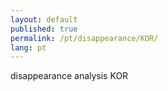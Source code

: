 ```yaml
---
layout: default
published: true
permalink: /pt/disappearance/KOR/
lang: pt
---
```


disappearance analysis KOR
